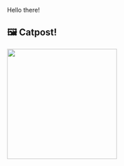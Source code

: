 Hello there!



## 🖼️ Catpost!

<sub>
    <img src="https://cdn2.thecatapi.com/images/MTkyOTk5Mw.jpg" height="256">
</sub>

